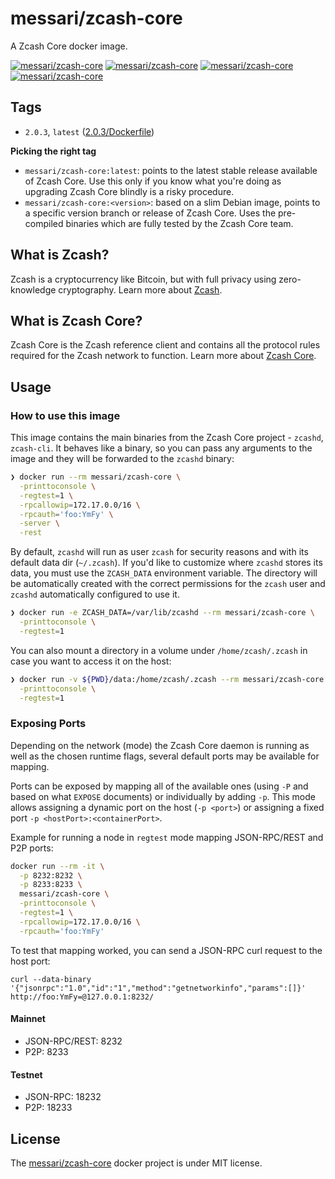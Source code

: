 # messari/zcash-core

A Zcash Core docker image.

[![messari/zcash-core][docker-pulls-image]][docker-hub-url] [![messari/zcash-core][docker-stars-image]][docker-hub-url] [![messari/zcash-core][docker-size-image]][docker-hub-url] [![messari/zcash-core][docker-layers-image]][docker-hub-url]

## Tags

- `2.0.3`, `latest` ([2.0.3/Dockerfile](https://github.com/messari/docker-zcash-core/blob/master/2.0.3/Dockerfile))

**Picking the right tag**

- `messari/zcash-core:latest`: points to the latest stable release available of Zcash Core. Use this only if you know what you're doing as upgrading Zcash Core blindly is a risky procedure.
- `messari/zcash-core:<version>`: based on a slim Debian image, points to a specific version branch or release of Zcash Core. Uses the pre-compiled binaries which are fully tested by the Zcash Core team.

## What is Zcash?

Zcash is a cryptocurrency like Bitcoin, but with full privacy using zero-knowledge cryptography. Learn more about [Zcash](https://z.cash/).

## What is Zcash Core?

Zcash Core is the Zcash reference client and contains all the protocol rules required for the Zcash network to function. Learn more about [Zcash Core](https://github.com/zcash/zcash).

## Usage

### How to use this image

This image contains the main binaries from the Zcash Core project - `zcashd`, `zcash-cli`. It behaves like a binary, so you can pass any arguments to the image and they will be forwarded to the `zcashd` binary:

```sh
❯ docker run --rm messari/zcash-core \
  -printtoconsole \
  -regtest=1 \
  -rpcallowip=172.17.0.0/16 \
  -rpcauth='foo:YmFy' \
  -server \
  -rest
```

By default, `zcashd` will run as user `zcash` for security reasons and with its default data dir (`~/.zcash`). If you'd like to customize where `zcashd` stores its data, you must use the `ZCASH_DATA` environment variable. The directory will be automatically created with the correct permissions for the `zcash` user and `zcashd` automatically configured to use it.

```sh
❯ docker run -e ZCASH_DATA=/var/lib/zcashd --rm messari/zcash-core \
  -printtoconsole \
  -regtest=1
```

You can also mount a directory in a volume under `/home/zcash/.zcash` in case you want to access it on the host:

```sh
❯ docker run -v ${PWD}/data:/home/zcash/.zcash --rm messari/zcash-core \
  -printtoconsole \
  -regtest=1
```


### Exposing Ports

Depending on the network (mode) the Zcash Core daemon is running as well as the chosen runtime flags, several default ports may be available for mapping.

Ports can be exposed by mapping all of the available ones (using `-P` and based on what `EXPOSE` documents) or individually by adding `-p`. This mode allows assigning a dynamic port on the host (`-p <port>`) or assigning a fixed port `-p <hostPort>:<containerPort>`.

Example for running a node in `regtest` mode mapping JSON-RPC/REST and P2P ports:

```sh
docker run --rm -it \
  -p 8232:8232 \
  -p 8233:8233 \
  messari/zcash-core \
  -printtoconsole \
  -regtest=1 \
  -rpcallowip=172.17.0.0/16 \
  -rpcauth='foo:YmFy'
```

To test that mapping worked, you can send a JSON-RPC curl request to the host port:

```
curl --data-binary '{"jsonrpc":"1.0","id":"1","method":"getnetworkinfo","params":[]}' http://foo:YmFy=@127.0.0.1:8232/
```

#### Mainnet

- JSON-RPC/REST: 8232
- P2P: 8233

#### Testnet

- JSON-RPC: 18232
- P2P: 18233


## License

The [messari/zcash-core][docker-hub-url] docker project is under MIT license.

[docker-hub-url]: https://hub.docker.com/r/messari/zcash-core
[docker-layers-image]: https://img.shields.io/imagelayers/layers/messari/zcash-core/latest.svg?style=flat-square
[docker-pulls-image]: https://img.shields.io/docker/pulls/messari/zcash-core.svg?style=flat-square
[docker-size-image]: https://img.shields.io/imagelayers/image-size/messari/zcash-core/latest.svg?style=flat-square
[docker-stars-image]: https://img.shields.io/docker/stars/messari/zcash-core.svg?style=flat-square
